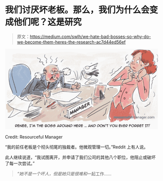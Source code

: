 # 我们讨厌坏老板。那么，我们为什么会变成他们呢？这是研究

> 原文：<https://medium.com/swlh/we-hate-bad-bosses-so-why-do-we-become-them-heres-the-research-ac7d44ed56ef>

![](img/77f1c10a30c42811bb6bd240eb748a93.png)

Credit: Resourceful Manager

“我的前任老板是个彻头彻尾的独裁者。他微观管理一切。”Reddit 上有人说。

此人继续说道，“我试图离开，并申请了我们公司的其他八个职位，他阻止或破坏了每一次尝试。”

> *“她不是一个坏人，但是她只是很难和*一起工作……